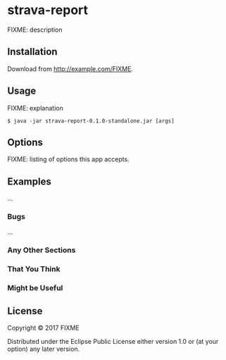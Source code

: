 # strava-report

FIXME: description

## Installation

Download from http://example.com/FIXME.

## Usage

FIXME: explanation

    $ java -jar strava-report-0.1.0-standalone.jar [args]

## Options

FIXME: listing of options this app accepts.

## Examples

...

### Bugs

...

### Any Other Sections
### That You Think
### Might be Useful

## License

Copyright © 2017 FIXME

Distributed under the Eclipse Public License either version 1.0 or (at
your option) any later version.
